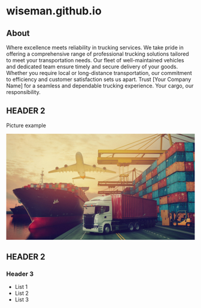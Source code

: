 # wiseman.github.io

## About ####
Where excellence meets reliability in trucking services. We take pride in offering a comprehensive range of professional trucking solutions tailored to meet your transportation needs. Our fleet of well-maintained vehicles and dedicated team ensure timely and secure delivery of your goods. Whether you require local or long-distance transportation, our commitment to efficiency and customer satisfaction sets us apart. Trust [Your Company Name] for a seamless and dependable trucking experience. Your cargo, our responsibility.

## HEADER 2 ####

Picture example

[<img src="Transportation_background.jpg">](https://www.cyberoptik.net/wp-content/uploads/2023/10/Depositphotos_312573176_L-e1697587469801.jpg)


## HEADER 2 ###

### Header 3 ###

* List 1
* List 2
* List 3
